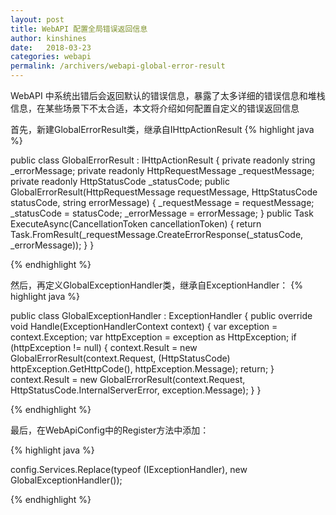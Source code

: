 ```yaml
---
layout: post
title: WebAPI 配置全局错误返回信息
author: kinshines
date:   2018-03-23
categories: webapi
permalink: /archivers/webapi-global-error-result
---
```


<p class="lead">WebAPI 中系统出错后会返回默认的错误信息，暴露了太多详细的错误信息和堆栈信息，在某些场景下不太合适，本文将介绍如何配置自定义的错误返回信息</p>

首先，新建GlobalErrorResult类，继承自IHttpActionResult
{% highlight java %}

public class GlobalErrorResult : IHttpActionResult
{
private readonly string _errorMessage;
private readonly HttpRequestMessage _requestMessage;
private readonly HttpStatusCode _statusCode;
public GlobalErrorResult(HttpRequestMessage requestMessage, HttpStatusCode statusCode,
string errorMessage)
{
_requestMessage = requestMessage;
_statusCode = statusCode;
_errorMessage = errorMessage;
}
public Task<HttpResponseMessage> ExecuteAsync(CancellationToken cancellationToken)
{
return Task.FromResult(_requestMessage.CreateErrorResponse(_statusCode, _errorMessage));
}
}

{% endhighlight %}

然后，再定义GlobalExceptionHandler类，继承自ExceptionHandler：
{% highlight java %}

public class GlobalExceptionHandler : ExceptionHandler
{
public override void Handle(ExceptionHandlerContext context)
{
var exception = context.Exception;
var httpException = exception as HttpException;
if (httpException != null)
{
context.Result = new GlobalErrorResult(context.Request,
(HttpStatusCode) httpException.GetHttpCode(), httpException.Message);
return;
}
context.Result = new GlobalErrorResult(context.Request, HttpStatusCode.InternalServerError,
exception.Message);
}
}

{% endhighlight %}

最后，在WebApiConfig中的Register方法中添加：

{% highlight java %}

config.Services.Replace(typeof (IExceptionHandler), new GlobalExceptionHandler());

{% endhighlight %}
